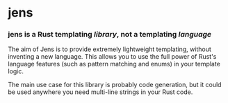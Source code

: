 # jens
### jens is a Rust templating _library_, not a templating _language_

The aim of Jens is to provide extremely lightweight templating, without
inventing a new language. This allows you to use the full power of Rust's
language features (such as pattern matching and enums) in your template
logic.

The main use case for this library is probably code generation, but it could
be used anywhere you need multi-line strings in your Rust code.
